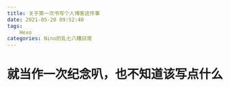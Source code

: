 ```yaml
---
title: 关于第一次书写个人博客这件事
date: 2021-05-20 09:52:40
tags: 
    Hexo
categories: Nino的乱七八糟日常
---
```


# 就当作一次纪念叭，也不知道该写点什么
## 


